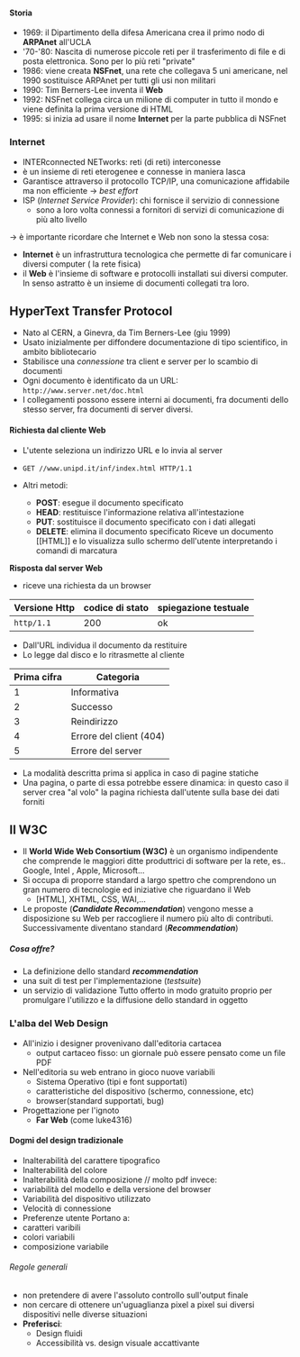 #### Storia
- 1969: il Dipartimento della difesa Americana crea il primo nodo di **ARPAnet** all'UCLA
- '70-'80: Nascita di numerose piccole reti per il trasferimento di file e di posta elettronica. Sono per lo più reti "private"
- 1986: viene creata **NSFnet**, una rete che collegava 5 uni americane, nel 1990 sostituisce ARPAnet per tutti gli usi non militari
- 1990: Tim Berners-Lee inventa il **Web**
- 1992: NSFnet collega circa un milione di computer in tutto il mondo e viene definita la prima versione di HTML
- 1995: si inizia ad usare il nome **Internet** per la parte pubblica di NSFnet
### Internet
- INTERconnected NETworks: reti (di reti) interconesse
- è un insieme di reti eterogenee e connesse in maniera lasca
- Garantisce attraverso il protocollo TCP/IP, una comunicazione affidabile ma non efficiente -> *best effort*
- ISP (*Internet Service Provider*): chi fornisce il servizio di connessione
	- sono a loro volta connessi a fornitori di servizi di comunicazione di più alto livello

-> è importante ricordare che Internet e Web non sono la stessa cosa:
- **Internet** è un infrastruttura tecnologica che permette di far comunicare i diversi computer ( la rete fisica)
- il **Web** è l'insieme di software e protocolli installati sui diversi computer. In senso astratto è un insieme di documenti collegati tra loro.
## HyperText Transfer Protocol
- Nato al CERN, a Ginevra, da Tim Berners-Lee (giu 1999)
- Usato inizialmente per diffondere documentazione di tipo scientifico, in ambito bibliotecario
- Stabilisce una *connessione* tra client e server per lo scambio di documenti
- Ogni documento è identificato da un URL: `http://www.server.net/doc.html`
- I collegamenti possono essere interni ai documenti, fra documenti dello stesso server, fra documenti di server diversi.

#### Richiesta dal cliente Web
- L'utente seleziona un indirizzo URL e lo invia al server
- `GET //www.unipd.it/inf/index.html HTTP/1.1`

- Altri metodi:
	- **POST**: esegue il documento specificato
	- **HEAD**: restituisce l'informazione relativa all'intestazione
	- **PUT**: sostituisce il documento specificato con i dati allegati
	- **DELETE**: elimina il documento specificato
Riceve un documento [[HTML]] e lo visualizza sullo schermo dell'utente interpretando i comandi di marcatura

**Risposta dal server Web**
- riceve una richiesta da un browser 

Versione Http | codice di stato | spiegazione testuale
--------------- | ---------------- | ----------------------
`http/1.1` | 200 | ok

- Dall'URL individua il documento da restituire
- Lo legge dal disco e lo ritrasmette al cliente

Prima cifra | Categoria
----------- | ---------
1|Informativa
2|Successo
3|Reindirizzo
4|Errore del client (404)
5|Errore del server

- La modalità descritta prima si applica in caso di pagine statiche
- Una pagina, o parte di essa potrebbe essere dinamica: in questo caso il server crea "al volo" la pagina richiesta dall'utente sulla base dei dati forniti
## Il W3C
- Il **World Wide Web Consortium (W3C)** è un organismo indipendente che comprende le maggiori ditte produttrici di software per la rete, es.. Google, Intel , Apple, Microsoft...
- Si occupa di proporre standard a largo spettro che comprendono un gran numero di tecnologie ed iniziative che riguardano il Web
	- [HTML], XHTML, CSS, WAI,...
- Le proposte (**_Candidate Recommendation_**) vengono messe a disposizione su Web per raccogliere il numero più alto di contributi. Successivamente diventano standard (_**Recommendation**_)
##### Cosa offre?
- La definizione dello standard **_recommendation_**
- una suit di test per l'implementazione (*testsuite*)
- un servizio di validazione
Tutto offerto in modo gratuito proprio per promulgare l'utilizzo e la diffusione dello standard in oggetto

### L'alba del Web Design
- All'inizio i designer provenivano dall'editoria cartacea
	- output cartaceo fisso: un giornale può essere pensato come un file PDF
- Nell'editoria su web entrano in gioco nuove variabili
	- Sistema Operativo (tipi e font supportati)
	- caratteristiche del dispositivo (schermo, connessione, etc)
	- browser(standard supportati, bug)
- Progettazione per l'ignoto
	- **Far Web** (come luke4316)

#### Dogmi del design tradizionale
- Inalterabilità del carattere tipografico
- Inalterabilità del colore
- Inalterabilità della composizione
// molto pdf
invece:
- variabilità del modello e della versione del browser
- Variabilità del dispositivo utilizzato
- Velocità di connessione
- Preferenze utente
Portano a:
- caratteri varibili
- colori variabili
- composizione variabile

###### Regole generali
- non pretendere di avere l'assoluto controllo sull'output finale
- non cercare di ottenere un'uguaglianza pixel a pixel sui diversi dispositivi nelle diverse situazioni
- **Preferisci**:
	- Design fluidi
	- Accessibilità vs. design visuale accattivante




